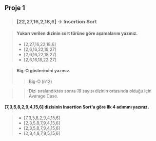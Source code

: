 ## Proje 1
> ### [22,27,16,2,18,6] -> Insertion Sort

> #### Yukarı verilen dizinin sort türüne göre aşamalarını yazınız.
> - [2,27,16,22,18,6]
> - [2,6,16,22,18,27]
> - [2,6,16,22,18,27]
> - [2,6,16,18,22,27]

> #### Big-O gösterimini yazınız.
>> Big-O (n^2)


>> Dizi sıralandıktan sonra *18* sayısı dizinin ortasında olduğu için Avarage Case.


#### [7,3,5,8,2,9,4,15,6] dizisinin Insertion Sort'a göre ilk 4 adımını yazınız.
>
>
> - [7,3,5,8,2,9,4,15,6]
> - [2,3,5,8,7,9,4,15,6]
> - [2,3,5,8,7,9,4,15,6]
> - [2,3,4,8,7,9,5,15,6]
